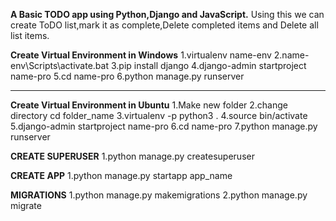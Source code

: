 **A Basic TODO app using Python,Django and JavaScript.**
Using this we can create ToDO list,mark it as complete,Delete completed items and Delete all list items.

**Create Virtual Environment in Windows**
1.virtualenv name-env 
2.name-env\Scripts\activate.bat
3.pip install django
4.django-admin startproject name-pro
5.cd name-pro
6.python manage.py runserver

------------------
**Create Virtual Environment in Ubuntu**
1.Make new folder
2.change directory cd folder_name
3.virtualenv -p python3 .
4.source bin/activate
5.django-admin startproject name-pro
6.cd name-pro
7.python manage.py runserver

**CREATE SUPERUSER**
1.python manage.py createsuperuser

**CREATE APP**
1.python manage.py startapp app_name

**MIGRATIONS**
1.python manage.py makemigrations
2.python manage.py migrate
